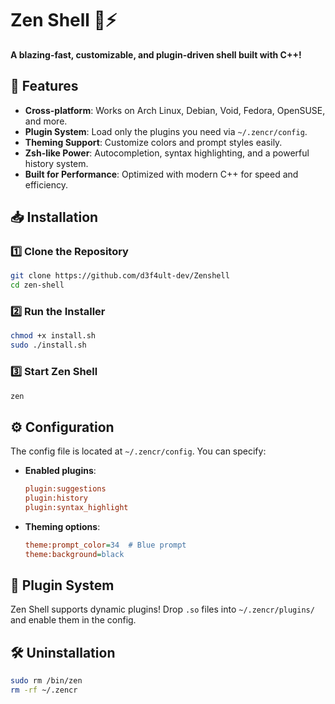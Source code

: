 # Zen Shell 🦈⚡  

**A blazing-fast, customizable, and plugin-driven shell built with C++!**  

## 🚀 Features  
- **Cross-platform**: Works on Arch Linux, Debian, Void, Fedora, OpenSUSE, and more.  
- **Plugin System**: Load only the plugins you need via `~/.zencr/config`.  
- **Theming Support**: Customize colors and prompt styles easily.  
- **Zsh-like Power**: Autocompletion, syntax highlighting, and a powerful history system.  
- **Built for Performance**: Optimized with modern C++ for speed and efficiency.  

## 📥 Installation  

### 1️⃣ Clone the Repository  
```sh
git clone https://github.com/d3f4ult-dev/Zenshell  
cd zen-shell  
```

### 2️⃣ Run the Installer  
```sh
chmod +x install.sh  
sudo ./install.sh  
```

### 3️⃣ Start Zen Shell  
```sh
zen  
```

## ⚙️ Configuration  

The config file is located at `~/.zencr/config`. You can specify:  
- **Enabled plugins**:  
  ```ini  
  plugin:suggestions  
  plugin:history  
  plugin:syntax_highlight  
  ```  
- **Theming options**:  
  ```ini  
  theme:prompt_color=34  # Blue prompt  
  theme:background=black  
  ```  

## 🔌 Plugin System  

Zen Shell supports dynamic plugins! Drop `.so` files into `~/.zencr/plugins/` and enable them in the config.  

## 🛠 Uninstallation  
```sh
sudo rm /bin/zen  
rm -rf ~/.zencr  
```
